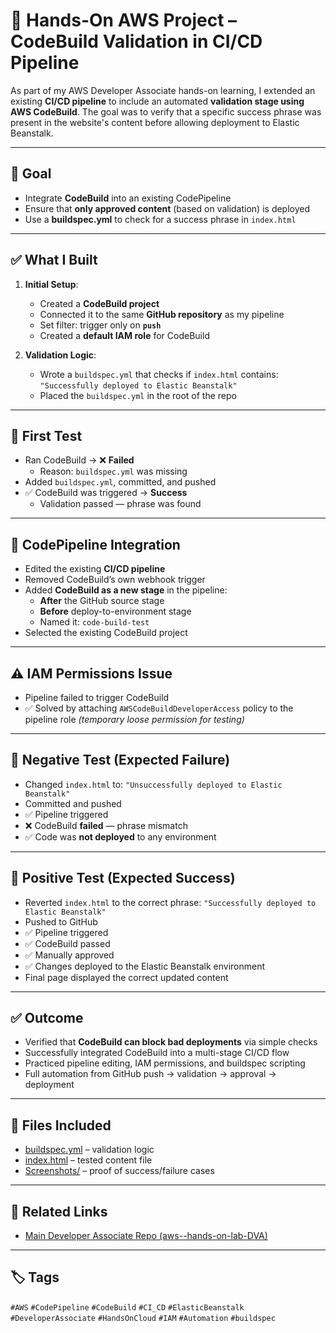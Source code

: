 # 🚀 Hands-On AWS Project – CodeBuild Validation in CI/CD Pipeline

As part of my AWS Developer Associate hands-on learning, I extended an existing **CI/CD pipeline** to include an automated **validation stage using AWS CodeBuild**. The goal was to verify that a specific success phrase was present in the website's content before allowing deployment to Elastic Beanstalk.

---

## 🎯 Goal

- Integrate **CodeBuild** into an existing CodePipeline  
- Ensure that **only approved content** (based on validation) is deployed  
- Use a **buildspec.yml** to check for a success phrase in `index.html`

---

## ✅ What I Built

1. **Initial Setup**:
   - Created a **CodeBuild project**
   - Connected it to the same **GitHub repository** as my pipeline
   - Set filter: trigger only on **`push`**
   - Created a **default IAM role** for CodeBuild

2. **Validation Logic**:
   - Wrote a `buildspec.yml` that checks if `index.html` contains:  
     `"Successfully deployed to Elastic Beanstalk"`
   - Placed the `buildspec.yml` in the root of the repo

---

## 🔄 First Test

- Ran CodeBuild → ❌ **Failed**  
  - Reason: `buildspec.yml` was missing  
- Added `buildspec.yml`, committed, and pushed  
- ✅ CodeBuild was triggered → **Success**  
  - Validation passed — phrase was found

---

## 🔗 CodePipeline Integration

- Edited the existing **CI/CD pipeline**  
- Removed CodeBuild’s own webhook trigger  
- Added **CodeBuild as a new stage** in the pipeline:  
  - **After** the GitHub source stage  
  - **Before** deploy-to-environment stage  
  - Named it: `code-build-test`
- Selected the existing CodeBuild project

---

## ⚠️ IAM Permissions Issue

- Pipeline failed to trigger CodeBuild  
- ✅ Solved by attaching `AWSCodeBuildDeveloperAccess` policy to the pipeline role *(temporary loose permission for testing)*

---

## 🧪 Negative Test (Expected Failure)

- Changed `index.html` to:
  `"Unsuccessfully deployed to Elastic Beanstalk"`
- Committed and pushed  
- ✅ Pipeline triggered  
- ❌ CodeBuild **failed** — phrase mismatch  
- ✅ Code was **not deployed** to any environment

---

## 🧪 Positive Test (Expected Success)

- Reverted `index.html` to the correct phrase:
  `"Successfully deployed to Elastic Beanstalk"`
- Pushed to GitHub  
- ✅ Pipeline triggered  
- ✅ CodeBuild passed  
- ✅ Manually approved  
- ✅ Changes deployed to the Elastic Beanstalk environment  
- Final page displayed the correct updated content

---

## ✅ Outcome

- Verified that **CodeBuild can block bad deployments** via simple checks  
- Successfully integrated CodeBuild into a multi-stage CI/CD flow  
- Practiced pipeline editing, IAM permissions, and buildspec scripting  
- Full automation from GitHub push → validation → approval → deployment

---

## 📁 Files Included

- [buildspec.yml](nodejs-v2-blue/buildspec.yml) – validation logic  
- [index.html](nodejs-v2-blue/index.html) – tested content file  
- [Screenshots/](Screenshots/) – proof of success/failure cases

---

## 🔗 Related Links

- [Main Developer Associate Repo (aws--hands-on-lab-DVA)](https://github.com/MilosFaktor/aws--hands-on-lab-DVA)

---

## 🏷️ Tags

`#AWS` `#CodePipeline` `#CodeBuild` `#CI_CD` `#ElasticBeanstalk` `#DeveloperAssociate` `#HandsOnCloud` `#IAM` `#Automation` `#buildspec`
